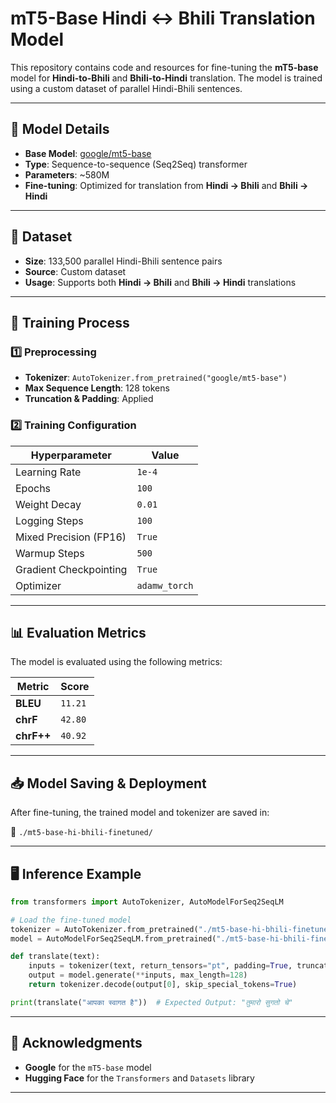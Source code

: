 # **mT5-Base Hindi ↔ Bhili Translation Model**

This repository contains code and resources for fine-tuning the **mT5-base** model for **Hindi-to-Bhili** and **Bhili-to-Hindi** translation. The model is trained using a custom dataset of parallel Hindi-Bhili sentences.

---

## 📖 **Model Details**

- **Base Model**: [google/mt5-base](https://huggingface.co/google/mt5-base)
- **Type**: Sequence-to-sequence (Seq2Seq) transformer
- **Parameters**: ~580M
- **Fine-tuning**: Optimized for translation from **Hindi → Bhili** and **Bhili → Hindi**

---

## 📂 **Dataset**

- **Size**: 133,500 parallel Hindi-Bhili sentence pairs
- **Source**: Custom dataset
- **Usage**: Supports both **Hindi → Bhili** and **Bhili → Hindi** translations

---

## 🚀 **Training Process**

### **1️⃣ Preprocessing**

- **Tokenizer**: `AutoTokenizer.from_pretrained("google/mt5-base")`
- **Max Sequence Length**: 128 tokens
- **Truncation & Padding**: Applied

### **2️⃣ Training Configuration**

| **Hyperparameter**     | **Value**    |
|----------------------|------------|
| Learning Rate       | `1e-4`     |
| Epochs             | `100`      |
| Weight Decay       | `0.01`     |
| Logging Steps      | `100`      |
| Mixed Precision (FP16) | `True`  |
| Warmup Steps       | `500`      |
| Gradient Checkpointing | `True`  |
| Optimizer          | `adamw_torch` |

---

## 📊 **Evaluation Metrics**

The model is evaluated using the following metrics:

| **Metric**  | **Score**  |
|------------|-----------|
| **BLEU**   | `11.21`   |
| **chrF**   | `42.80`   |
| **chrF++** | `40.92`   |

---

## 📥 **Model Saving & Deployment**

After fine-tuning, the trained model and tokenizer are saved in:

📂 `./mt5-base-hi-bhili-finetuned/`

---

## 🖥️ **Inference Example**

```python
from transformers import AutoTokenizer, AutoModelForSeq2SeqLM

# Load the fine-tuned model
tokenizer = AutoTokenizer.from_pretrained("./mt5-base-hi-bhili-finetuned")
model = AutoModelForSeq2SeqLM.from_pretrained("./mt5-base-hi-bhili-finetuned")

def translate(text):
    inputs = tokenizer(text, return_tensors="pt", padding=True, truncation=True, max_length=128)
    output = model.generate(**inputs, max_length=128)
    return tokenizer.decode(output[0], skip_special_tokens=True)

print(translate("आपका स्वागत है"))  # Expected Output: "तुमारो सुगतो चे"
```

---

## 🙌 **Acknowledgments**

- **Google** for the `mT5-base` model
- **Hugging Face** for the `Transformers` and `Datasets` library

---


